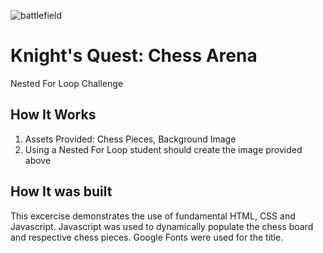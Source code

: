 ![battlefield](./img/knightsQuest.png)
# Knight's Quest: Chess Arena

Nested For Loop Challenge 

## How It Works

1. Assets Provided: Chess Pieces, Background Image
2. Using a Nested For Loop student should create the image provided above

## How It was built

This excercise demonstrates the use of fundamental HTML, CSS and Javascript. Javascript
was used to dynamically populate the chess board and respective chess pieces. Google Fonts were used for the title.